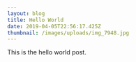 ```yaml
---
layout: blog
title: Hello World
date: 2019-04-05T22:56:17.425Z
thumbnail: /images/uploads/img_7948.jpg
---
```

This is the hello world post.
